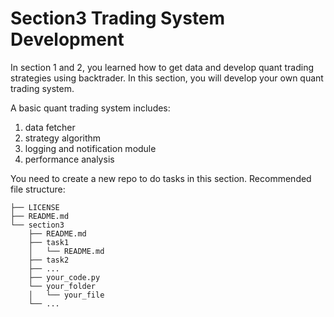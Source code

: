 # Section3 Trading System Development

In section 1 and 2, you learned how to get data and develop quant trading strategies using backtrader. In this section, you will develop your own quant trading system.

A basic quant trading system includes:
1. data fetcher
2. strategy algorithm
3. logging and notification module
4. performance analysis

You need to create a new repo to do tasks in this section. Recommended file structure:

```
├── LICENSE
├── README.md
└── section3
    ├── README.md
    ├── task1
    │   └── README.md
    ├── task2
    ├── ...
    ├── your_code.py
    └── your_folder
    │   └── your_file
    └── ...
```
